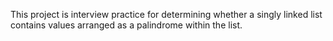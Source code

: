 This project is interview practice for determining whether a singly linked list contains values arranged as a palindrome within the list.
